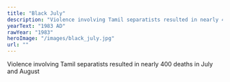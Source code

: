 ```yaml
---
title: "Black July"
description: "Violence involving Tamil separatists resulted in nearly 400 deaths in July and August"
yearText: "1983 AD"
rawYear: "1983"
heroImage: "/images/black_july.jpg"
url: ""
---
```


Violence involving Tamil separatists resulted in nearly 400 deaths in July and August
